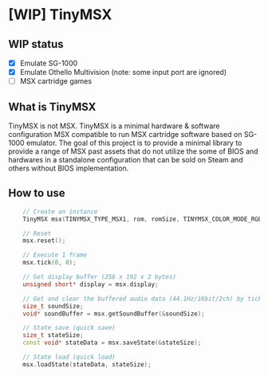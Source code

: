 # [WIP] TinyMSX

## WIP status

- [x] Emulate SG-1000
- [x] Emulate Othello Multivision (note: some input port are ignored)
- [ ] MSX cartridge games

## What is TinyMSX

TinyMSX is not MSX.
TinyMSX is a minimal hardware & software configuration MSX compatible to run MSX cartridge software based on SG-1000 emulator.
The goal of this project is to provide a minimal library to provide a range of MSX past assets that do not utilize the some of BIOS and hardwares in a standalone configuration that can be sold on Steam and others without BIOS implementation.

## How to use

```c++
    // Create an instance
    TinyMSX msx(TINYMSX_TYPE_MSX1, rom, romSize, TINYMSX_COLOR_MODE_RGB555);

    // Reset
    msx.reset();

    // Execute 1 frame
    msx.tick(0, 0);

    // Get display buffer (256 x 192 x 2 bytes)
    unsigned short* display = msx.display;

    // Get and clear the buffered audio data (44.1Hz/16bit/2ch) by tick execution.
    size_t soundSize;
    void* soundBuffer = msx.getSoundBuffer(&soundSize);

    // State save (quick save)
    size_t stateSize;
    const void* stateData = msx.saveState(&stateSize);

    // State load (quick load)
    msx.loadState(stateData, stateSize);
```
